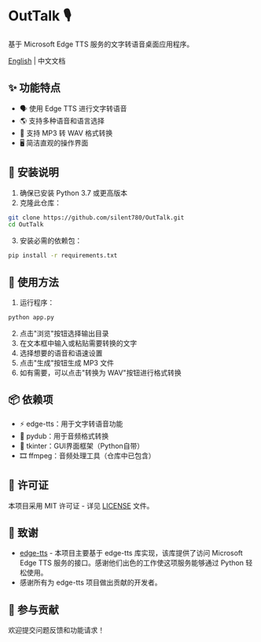 # OutTalk 🎙️

基于 Microsoft Edge TTS 服务的文字转语音桌面应用程序。

[English](README.md) | 中文文档

## ✨ 功能特点

- 🗣️ 使用 Edge TTS 进行文字转语音
- 🌎 支持多种语音和语言选择
- 🔄 支持 MP3 转 WAV 格式转换
- 🖥️ 简洁直观的操作界面

## 🚀 安装说明

1. 确保已安装 Python 3.7 或更高版本
2. 克隆此仓库：
```bash
git clone https://github.com/silent780/OutTalk.git
cd OutTalk
```

3. 安装必需的依赖包：
```bash
pip install -r requirements.txt
```

## 📖 使用方法

1. 运行程序：
```bash
python app.py
```

2. 点击"浏览"按钮选择输出目录
3. 在文本框中输入或粘贴需要转换的文字
4. 选择想要的语音和语速设置
5. 点击"生成"按钮生成 MP3 文件
6. 如有需要，可以点击"转换为 WAV"按钮进行格式转换

## 📦 依赖项

- ⚡ edge-tts：用于文字转语音功能
- 🎵 pydub：用于音频格式转换
- 🎨 tkinter：GUI界面框架（Python自带）
- 🎞️ ffmpeg：音频处理工具（仓库中已包含）

## 📝 许可证

本项目采用 MIT 许可证 - 详见 [LICENSE](LICENSE) 文件。

## 💝 致谢

- [edge-tts](https://github.com/rany2/edge-tts) - 本项目主要基于 edge-tts 库实现，该库提供了访问 Microsoft Edge TTS 服务的接口。感谢他们出色的工作使这项服务能够通过 Python 轻松使用。
- 感谢所有为 edge-tts 项目做出贡献的开发者。

## 🤝 参与贡献

欢迎提交问题反馈和功能请求！